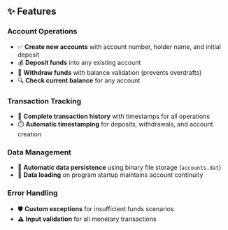 ## ✨ Features

### Account Operations
- ✅ **Create new accounts** with account number, holder name, and initial deposit
- 💰 **Deposit funds** into any existing account
- 💸 **Withdraw funds** with balance validation (prevents overdrafts)
- 🔍 **Check current balance** for any account

### Transaction Tracking
- 📜 **Complete transaction history** with timestamps for all operations
- ⏱️ **Automatic timestamping** for deposits, withdrawals, and account creation

### Data Management
- 💾 **Automatic data persistence** using binary file storage (`accounts.dat`)
- 🔄 **Data loading** on program startup maintains account continuity

### Error Handling
- 🛡️ **Custom exceptions** for insufficient funds scenarios
- ⚠️ **Input validation** for all monetary transactions